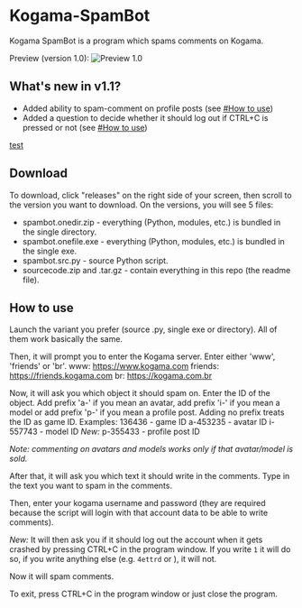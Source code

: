 # Kogama-SpamBot
Kogama SpamBot is a program which spams comments on Kogama.

Preview (version 1.0):
![Preview 1.0](https://i.imgur.com/sDgwrMD.png)

## What's new in v1.1?
- Added ability to spam-comment on profile posts (see [#How to use](./README.md#user-content-new1))
- Added a question to decide whether it should log out if CTRL+C is pressed or not (see [#How to use](./README.md#user-content-new2))

<a href="javascript:x=document.getElementById('user-content-new1');x.innerHTML='<u>'+x.innerHTML+'</u>'">test</a>
## Download
To download, click "releases" on the right side of your screen, then scroll to the version you want to download.
On the versions, you will see 5 files:
 - spambot.onedir.zip - everything (Python, modules, etc.) is bundled in the single directory.
 - spambot.onefile.exe - everything (Python, modules, etc.) is bundled in the single exe.
 - spambot.src.py - source Python script.
 - sourcecode.zip and .tar.gz - contain everything in this repo (the readme file).

## How to use

Launch the variant you prefer (source .py, single exe or directory). All of them work basically the same.

Then, it will prompt you to enter the Kogama server. Enter either 'www', 'friends' or 'br'.
www: https://www.kogama.com
friends: https://friends.kogama.com
br: https://kogama.com.br

Now, it will ask you which object it should spam on.
Enter the ID of the object. Add prefix 'a-' if you mean an avatar, add prefix 'i-' if you mean a model or add prefix 'p-' if you mean a profile post. Adding no prefix treats the ID as game ID.
Examples:
136436 - game ID
a-453235 - avatar ID
i-557743 - model ID
*New:* <span id="new1"></span>
p-355433 - profile post ID

*Note: commenting on avatars and models works only if that avatar/model is sold.*

After that, it will ask you which text it should write in the comments. Type in the text you want to spam in the comments.

Then, enter your kogama username and password (they are required because the script will login with that account data to be able to write comments).

*New:* <span id="new2"></span>
It will then ask you if it should log out the account when it gets crashed by pressing CTRL+C in the program window. If you write `1` it will do so, if you write anything else (e.g. `4ettrd` or `​`), it will not.

Now it will spam comments.

To exit, press CTRL+C in the program window or just close the program.
